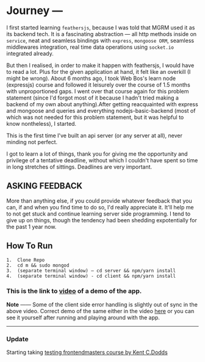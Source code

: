 # Journey —

I first started learning `feathersjs`, because I was told that MGRM used it as its backend tech. It is a fascinating abstraction — all http methods inside on `service`, neat and seamless bindings with `express`, `mongoose ORM`, seamless middlewares integration, real time data operations using `socket.io` integrated already.

But then I realised, in order to make it happen with feathersjs, I would have to read a lot. Plus for the given application at hand, it felt like an overkill (I might be wrong). About 6 months ago, I took Web Bos's learn node (expressjs) course and followed it leisurely over the course of 1.5 months with unproportioned gaps. I went over that course again for this problem statement (since I'd forgot most of it because I hadn't tried making a backend of my own about anything).After getting reacquainted with express and mongoose and queries and everything nodejs-basic-backend (most of which was not needed for this problem statement, but it was helpful to know nontheless), I started.

This is the first time I've built an api server (or any server at all), never minding not perfect.

I got to learn a lot of things, thank you for giving me the opportunity and privilege of a tentative deadline, without which I couldn't have spent so time in long stretches of sittings. Deadlines are very important.

## ASKING FEEDBACK

More than anything else, if you could provide whatever feedback that you can, if and when you find time to do so, I'd really appreciate it. It'll help me to not get stuck and continue learning server side programming. I tend to give up on things, though the tendency had been shedding expotentially for the past 1 year now.

## How To Run

```
1.  Clone Repo
2.  cd m && sudo mongod
3.  (separate terminal window) — cd server && npm/yarn install
4.  (separate terminal window) - cd client && npm/yarn install
```

### This is the link to [video](https://www.youtube.com/watch?v=_DqdAp6HVdo) of a demo of the app.

**Note** —— Some of the client side error handling is slightly out of sync in the above video. Correct demo of the same either in the video [here](https://youtu.be/eM-b9-lVqAU) or you can see it yourself after running and playing around with the app.

---

### Update

Starting taking [testing frontendmasters course by Kent C.Dodds](https://frontendmasters.com/courses/testing-javascript)
